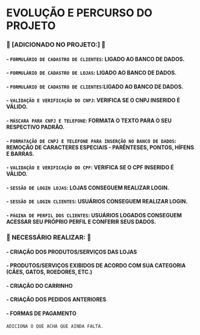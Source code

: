 # EVOLUÇÃO E PERCURSO DO PROJETO

### 🔨 [ADICIONADO NO PROJETO:] 🔨
#### - `FORMULÁRIO DE CADASTRO DE CLIENTES`: LIGADO AO BANCO DE DADOS.
#### - `FORMULÁRIO DE CADASTRO DE LOJAS`: LIGADO AO BANCO DE DADOS.
#### - `FORMULÁRIO DE CADASTRO DE CLIENTES`:LIGADO AO BANCO DE DADOS.
#### - `VALIDAÇÃO E VERIFICAÇÃO DO CNPJ`: VERIFICA SE O CNPJ INSERIDO É VÁLIDO.
#### - `MÁSCARA PARA CNPJ E TELEFONE`: FORMATA O TEXTO PARA O SEU RESPECTIVO PADRÃO.
#### - `FORMATAÇÃO DE CNPJ E TELEFONE PARA INSERÇÃO NO BANCO DE DADOS`:  REMOÇÃO DE CARACTERES ESPECIAIS - PARÊNTESES, PONTOS, HÍFENS E BARRAS.
#### - `VALIDAÇÃO E VERIFICAÇÃO DO CPF`: VERIFICA SE O CPF INSERIDO É VÁLIDO.
#### - `SESSÃO DE LOGIN LOJAS`: LOJAS CONSEGUEM REALIZAR LOGIN.
#### - `SESSÃO DE LOGIN CLIENTES`: USUÁRIOS CONSEGUEM REALIZAR LOGIN.
#### - `PÁGINA DE PERFIL DOS CLIENTES`: USUÁRIOS LOGADOS CONSEGUEM ACESSAR SEU PRÓPRIO PERFIL E CONFERIR SEUS DADOS.



### 🚧 NECESSÁRIO REALIZAR: 🚧

#### - CRIAÇÃO DOS PRODUTOS/SERVIÇOS DAS LOJAS
#### - PRODUTOS/SERVIÇOS EXIBIDOS DE ACORDO COM SUA CATEGORIA (CÃES, GATOS, ROEDORES, ETC.)
#### - CRIAÇÃO DO CARRINHO
#### - CRIAÇÃO DOS PEDIDOS ANTERIORES
#### - FORMAS DE PAGAMENTO

```
ADICIONA O QUE ACHA QUE AINDA FALTA.
```
